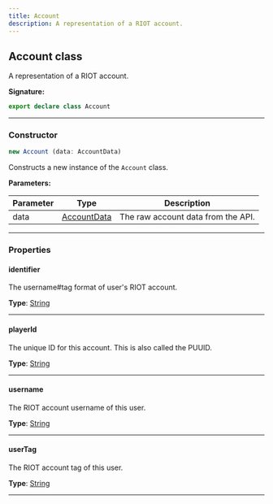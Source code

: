 ```yaml
---
title: Account
description: A representation of a RIOT account.
---
```


## Account class

A representation of a RIOT account.

**Signature:**

```ts
export declare class Account 
```

---

### Constructor

```ts
new Account (data: AccountData)
```

Constructs a new instance of the `Account` class.

**Parameters:**

| Parameter | Type | Description |
| --------- | ---- | ----------- |
| data | [AccountData](/shieldbow/api/AccountData.md) | The raw account data from the API. |
---

### Properties

#### identifier

The username#tag format of user's RIOT account.



**Type**: [String](https://developer.mozilla.org/en-US/docs/Web/JavaScript/Reference/Global_Objects/String)

---

#### playerId

The unique ID for this account. This is also called the PUUID.



**Type**: [String](https://developer.mozilla.org/en-US/docs/Web/JavaScript/Reference/Global_Objects/String)

---

#### username

The RIOT account username of this user.



**Type**: [String](https://developer.mozilla.org/en-US/docs/Web/JavaScript/Reference/Global_Objects/String)

---

#### userTag

The RIOT account tag of this user.



**Type**: [String](https://developer.mozilla.org/en-US/docs/Web/JavaScript/Reference/Global_Objects/String)

---


